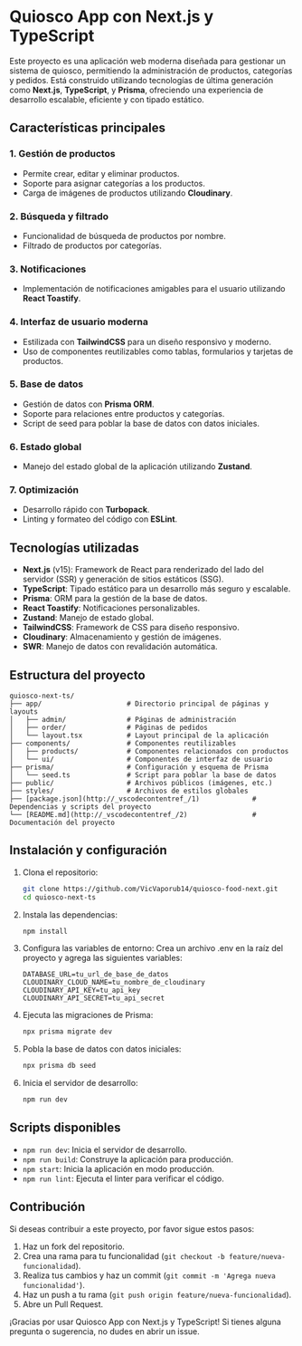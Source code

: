 # Quiosco App con Next.js y TypeScript

Este proyecto es una aplicación web moderna diseñada para gestionar un sistema de quiosco, permitiendo la administración de productos, categorías y pedidos. Está construido utilizando tecnologías de última generación como **Next.js**, **TypeScript**, y **Prisma**, ofreciendo una experiencia de desarrollo escalable, eficiente y con tipado estático.

## Características principales

### 1. **Gestión de productos**
- Permite crear, editar y eliminar productos.
- Soporte para asignar categorías a los productos.
- Carga de imágenes de productos utilizando **Cloudinary**.

### 2. **Búsqueda y filtrado**
- Funcionalidad de búsqueda de productos por nombre.
- Filtrado de productos por categorías.

### 3. **Notificaciones**
- Implementación de notificaciones amigables para el usuario utilizando **React Toastify**.

### 4. **Interfaz de usuario moderna**
- Estilizada con **TailwindCSS** para un diseño responsivo y moderno.
- Uso de componentes reutilizables como tablas, formularios y tarjetas de productos.

### 5. **Base de datos**
- Gestión de datos con **Prisma ORM**.
- Soporte para relaciones entre productos y categorías.
- Script de seed para poblar la base de datos con datos iniciales.

### 6. **Estado global**
- Manejo del estado global de la aplicación utilizando **Zustand**.

### 7. **Optimización**
- Desarrollo rápido con **Turbopack**.
- Linting y formateo del código con **ESLint**.

## Tecnologías utilizadas

- **Next.js** (v15): Framework de React para renderizado del lado del servidor (SSR) y generación de sitios estáticos (SSG).
- **TypeScript**: Tipado estático para un desarrollo más seguro y escalable.
- **Prisma**: ORM para la gestión de la base de datos.
- **React Toastify**: Notificaciones personalizables.
- **Zustand**: Manejo de estado global.
- **TailwindCSS**: Framework de CSS para diseño responsivo.
- **Cloudinary**: Almacenamiento y gestión de imágenes.
- **SWR**: Manejo de datos con revalidación automática.

## Estructura del proyecto

```plaintext
quiosco-next-ts/
├── app/                     # Directorio principal de páginas y layouts
│   ├── admin/               # Páginas de administración
│   ├── order/               # Páginas de pedidos
│   └── layout.tsx           # Layout principal de la aplicación
├── components/              # Componentes reutilizables
│   ├── products/            # Componentes relacionados con productos
│   └── ui/                  # Componentes de interfaz de usuario
├── prisma/                  # Configuración y esquema de Prisma
│   └── seed.ts              # Script para poblar la base de datos
├── public/                  # Archivos públicos (imágenes, etc.)
├── styles/                  # Archivos de estilos globales
├── [package.json](http://_vscodecontentref_/1)             # Dependencias y scripts del proyecto
└── [README.md](http://_vscodecontentref_/2)                # Documentación del proyecto
```

## Instalación y configuración

1. Clona el repositorio:
   ```bash
   git clone https://github.com/VicVaporub14/quiosco-food-next.git
   cd quiosco-next-ts
   ```

2. Instala las dependencias:
   ```bash
   npm install
   ```

3. Configura las variables de entorno: Crea un archivo .env en la raíz del proyecto y agrega las siguientes variables:
   ```
   DATABASE_URL=tu_url_de_base_de_datos
   CLOUDINARY_CLOUD_NAME=tu_nombre_de_cloudinary
   CLOUDINARY_API_KEY=tu_api_key
   CLOUDINARY_API_SECRET=tu_api_secret
   ```

4. Ejecuta las migraciones de Prisma:
   ```bash
   npx prisma migrate dev
   ```

5. Pobla la base de datos con datos iniciales:
    ```bash
    npx prisma db seed
    ```

6. Inicia el servidor de desarrollo:
    ```bash
    npm run dev
    ```

## Scripts disponibles

- `npm run dev`: Inicia el servidor de desarrollo.
- `npm run build`: Construye la aplicación para producción.
- `npm start`: Inicia la aplicación en modo producción.
- `npm run lint`: Ejecuta el linter para verificar el código.

## Contribución

Si deseas contribuir a este proyecto, por favor sigue estos pasos:

1. Haz un fork del repositorio.
2. Crea una rama para tu funcionalidad (`git checkout -b feature/nueva-funcionalidad`).
3. Realiza tus cambios y haz un commit (`git commit -m 'Agrega nueva funcionalidad'`).
4. Haz un push a tu rama (`git push origin feature/nueva-funcionalidad`).
5. Abre un Pull Request.

¡Gracias por usar Quiosco App con Next.js y TypeScript! Si tienes alguna pregunta o sugerencia, no dudes en abrir un issue.